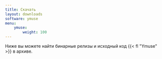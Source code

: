 ```yaml
---
title: Скачать
layout: downloads
software: ymuse
menu:
    ymuse:
        weight: 100
---
```


Ниже вы можете найти бинарные релизы и исходный код {{< fl "Ymuse" >}} в архиве.
